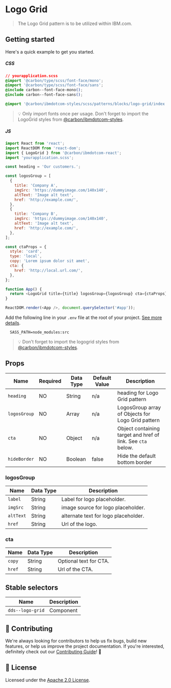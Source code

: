 # Logo Grid

> The Logo Grid pattern is to be utilized within IBM.com.

## Getting started

Here's a quick example to get you started.

##### CSS

```css
// yourapplication.scss
@import '@carbon/type/scss/font-face/mono';
@import '@carbon/type/scss/font-face/sans';
@include carbon--font-face-mono();
@include carbon--font-face-sans();

@import '@carbon/ibmdotcom-styles/scss/patterns/blocks/logo-grid/index.scss';
```

> 💡 Only import fonts once per usage. Don't forget to import the LogoGrid
> styles from
> [@carbon/ibmdotcom-styles](https://github.com/carbon-design-system/ibm-dotcom-library/blob/master/packages/styles).

##### JS

```javascript
import React from 'react';
import ReactDOM from 'react-dom';
import { LogoGrid } from '@carbon/ibmdotcom-react';
import 'yourapplication.scss';

const heading = 'Our customers.';

const logosGroup = [
  {
    title: 'Company A',
    imgSrc: 'https://dummyimage.com/140x140',
    altText: 'Image alt text',
    href: 'http://example.com/',
  },
  {
    title: 'Company B',
    imgSrc: 'https://dummyimage.com/140x140',
    altText: 'Image alt text',
    href: 'http://example.com/',
  },
];

const ctaProps = {
  style: 'card',
  type: 'local',
  copy: 'Lorem ipsum dolor sit amet',
  cta: {
    href: 'http://local.url.com/',
  },
};

function App() {
  return <LogoGrid title={title} logosGroup={logosGroup} cta={ctaProps} />;
}

ReactDOM.render(<App />, document.querySelector('#app'));
```

Add the following line in your `.env` file at the root of your project.
[See more details](https://github.com/carbon-design-system/ibm-dotcom-library/tree/master/packages/styles#usage).

```
  SASS_PATH=node_modules:src
```

> 💡 Don't forget to import the logogrid styles from
> [@carbon/ibmdotcom-styles](https://github.com/carbon-design-system/ibm-dotcom-library/blob/master/packages/styles).

## Props

| Name         | Required | Data Type | Default Value | Description                                                 |
| ------------ | -------- | --------- | ------------- | ----------------------------------------------------------- |
| `heading`    | NO       | String    | n/a           | heading for Logo Grid pattern                               |
| `logosGroup` | NO       | Array     | n/a           | LogosGroup array of Objects for Logo Grid pattern           |
| `cta`        | NO       | Object    | n/a           | Object containing target and href of link. See `cta` below. |
| `hideBorder` | NO       | Boolean   | false         | Hide the default bottom border                              |

### logosGroup

| Name      | Data Type | Description                          |
| --------- | --------- | ------------------------------------ |
| `label`   | String    | Label for logo placeholder.          |
| `imgSrc`  | String    | image source for logo placeholder.   |
| `altText` | String    | alternate text for logo placeholder. |
| `href`    | String    | Url of the logo.                     |

### cta

| Name   | Data Type | Description            |
| ------ | --------- | ---------------------- |
| `copy` | String    | Optional text for CTA. |
| `href` | String    | Url of the CTA.        |

## Stable selectors

| Name             | Description |
| ---------------- | ----------- |
| `dds--logo-grid` | Component   |

## 🙌 Contributing

We're always looking for contributors to help us fix bugs, build new features,
or help us improve the project documentation. If you're interested, definitely
check out our
[Contributing Guide](https://github.com/carbon-design-system/ibm-dotcom-library/blob/master/.github/CONTRIBUTING.md)!
👀

## 📝 License

Licensed under the
[Apache 2.0 License](https://github.com/carbon-design-system/ibm-dotcom-library/blob/master/LICENSE).
